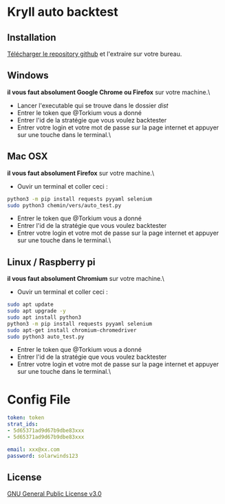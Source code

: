 # Kryll auto backtest

## Installation

[Télécharger le repository github](https://github.com/Thomas-Houtrique/Krl-backtest/archive/main.zip) et l'extraire sur votre bureau.

## Windows
**il vous faut absolument Google Chrome ou Firefox** sur votre machine.\
- Lancer l'executable qui se trouve dans le dossier *dist*
- Entrer le token que @Torkium vous a donné
- Entrer l'id de la stratégie que vous voulez backtester
- Entrer votre login et votre mot de passe sur la page internet et appuyer sur une touche dans le terminal.\

## Mac OSX
**il vous faut absolument Firefox** sur votre machine.\
- Ouvir un terminal et coller ceci :
```bash
python3 -m pip install requests pyyaml selenium
sudo python3 chemin/vers/auto_test.py
```
- Entrer le token que @Torkium vous a donné
- Entrer l'id de la stratégie que vous voulez backtester
- Entrer votre login et votre mot de passe sur la page internet et appuyer sur une touche dans le terminal.\

## Linux / Raspberry pi
**il vous faut absolument Chromium** sur votre machine.\
- Ouvir un terminal et coller ceci :
```bash
sudo apt update
sudo apt upgrade -y
sudo apt install python3
python3 -m pip install requests pyyaml selenium
sudo apt-get install chromium-chromedriver
sudo python3 auto_test.py
```
- Entrer le token que @Torkium vous a donné
- Entrer l'id de la stratégie que vous voulez backtester
- Entrer votre login et votre mot de passe sur la page internet et appuyer sur une touche dans le terminal.\

# Config File
```yaml
token: token
strat_ids:
- 5d65371ad9d67b9dbe83xxx
- 5d65371ad9d67b9dbe83xxx

email: xxx@xx.com
password: solarwinds123
```

## License
[GNU General Public License v3.0](https://choosealicense.com/licenses/gpl-3.0/)